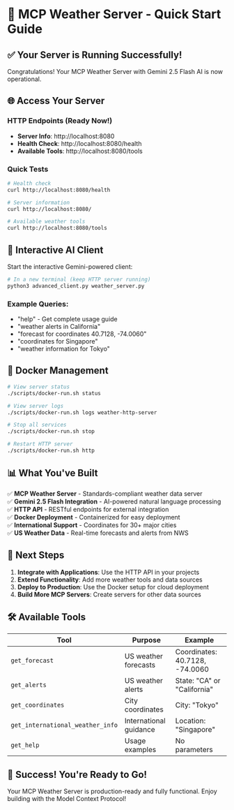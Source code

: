 # 🚀 MCP Weather Server - Quick Start Guide

## ✅ Your Server is Running Successfully!

Congratulations! Your MCP Weather Server with Gemini 2.5 Flash AI is now operational.

## 🌐 Access Your Server

### HTTP Endpoints (Ready Now!)
- **Server Info**: http://localhost:8080
- **Health Check**: http://localhost:8080/health  
- **Available Tools**: http://localhost:8080/tools

### Quick Tests
```bash
# Health check
curl http://localhost:8080/health

# Server information
curl http://localhost:8080/

# Available weather tools
curl http://localhost:8080/tools
```

## 🤖 Interactive AI Client

Start the interactive Gemini-powered client:

```bash
# In a new terminal (keep HTTP server running)
python3 advanced_client.py weather_server.py
```

### Example Queries:
- "help" - Get complete usage guide
- "weather alerts in California"
- "forecast for coordinates 40.7128, -74.0060"
- "coordinates for Singapore"
- "weather information for Tokyo"

## 🐳 Docker Management

```bash
# View server status
./scripts/docker-run.sh status

# View server logs
./scripts/docker-run.sh logs weather-http-server

# Stop all services
./scripts/docker-run.sh stop

# Restart HTTP server
./scripts/docker-run.sh http
```

## 📊 What You've Built

✅ **MCP Weather Server** - Standards-compliant weather data server  
✅ **Gemini 2.5 Flash Integration** - AI-powered natural language processing  
✅ **HTTP API** - RESTful endpoints for external integration  
✅ **Docker Deployment** - Containerized for easy deployment  
✅ **International Support** - Coordinates for 30+ major cities  
✅ **US Weather Data** - Real-time forecasts and alerts from NWS  

## 🎯 Next Steps

1. **Integrate with Applications**: Use the HTTP API in your projects
2. **Extend Functionality**: Add more weather tools and data sources
3. **Deploy to Production**: Use the Docker setup for cloud deployment
4. **Build More MCP Servers**: Create servers for other data sources

## 🛠️ Available Tools

| Tool | Purpose | Example |
|------|---------|---------|
| `get_forecast` | US weather forecasts | Coordinates: 40.7128, -74.0060 |
| `get_alerts` | US weather alerts | State: "CA" or "California" |
| `get_coordinates` | City coordinates | City: "Tokyo" |
| `get_international_weather_info` | International guidance | Location: "Singapore" |
| `get_help` | Usage examples | No parameters |

## 🌟 Success! You're Ready to Go!

Your MCP Weather Server is production-ready and fully functional. Enjoy building with the Model Context Protocol!
